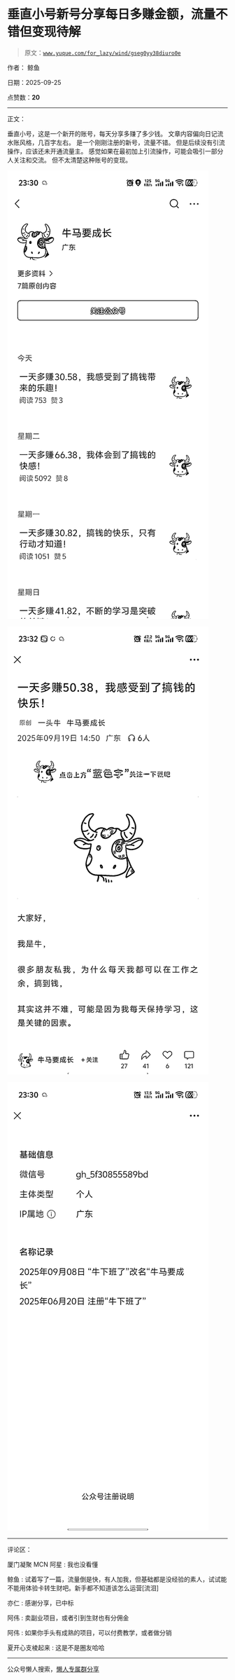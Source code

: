 # 垂直小号新号分享每日多赚金额，流量不错但变现待解

> 原文：[`www.yuque.com/for_lazy/wind/gseg0yy38diuro0e`](https://www.yuque.com/for_lazy/wind/gseg0yy38diuro0e)

作者： 鲸鱼

日期：2025-09-25

点赞数：**20**

* * *

正文：

垂直小号，这是一个新开的账号，每天分享多赚了多少钱。 文章内容偏向日记流水账风格，几百字左右。 是一个刚刚注册的新号，流量不错。
但是后续没有引流操作，应该还未开通流量主。 感觉如果在最初加上引流操作，可能会吸引一部分人关注和交流。 但不太清楚这种账号的变现。

![](img/02ec46fe6e2a89a00c86b9d3b73442ff.png "None")

![](img/648e3ed552a658def0ab5c3db3e9516e.png "None")

![](img/65dc57755ad2dac050c3c0cb9b1a3bc2.png "None")

* * *

评论区：

厦门凝聚 MCN 阿星 : 我也没看懂

鲸鱼 : 试着写了一篇，流量倒是快，有人加我，但基础都是没经验的素人，试试能不能用体验卡转生财吧。新手都不知道该怎么运营[流泪]

亦仁 : 感谢分享，已中标

阿伟 : 卖副业项目，或者引到生财也有分佣金

阿伟 : 如果你手头有成熟的项目，可以付费教学，或者做分销

夏开心支棱起来 : 这是不是圈友哈哈

* * *

公众号懒人搜索，[懒人专属群分享](https://lazybook.fun/#/blog/group)